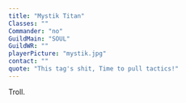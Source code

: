 ```yaml
---
title: "Mystik Titan"
Classes: ""
Commander: "no"
GuildMain: "SOUL"
GuildWR: ""
playerPicture: "mystik.jpg"
contact: ""
quote: "This tag's shit, Time to pull tactics!"
---
```


Troll.